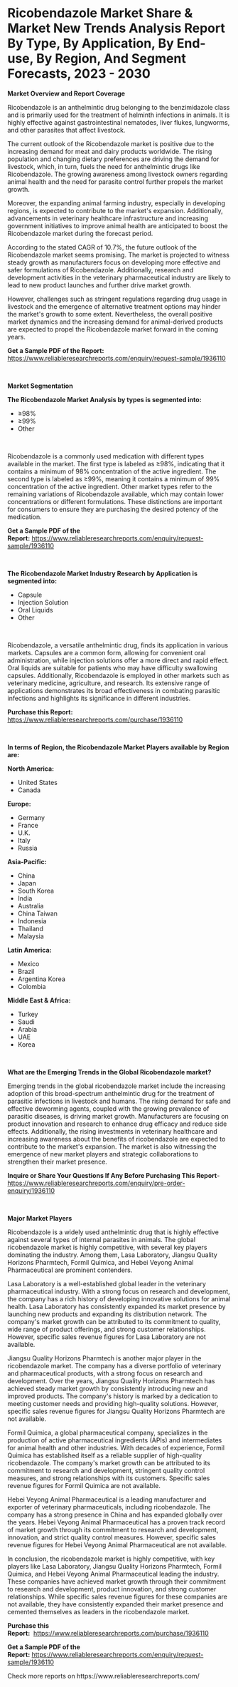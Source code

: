 <p><h1>Ricobendazole Market Share & Market New Trends Analysis Report By Type, By Application, By End-use, By Region, And Segment Forecasts, 2023 - 2030</h1></p><p><strong>Market Overview and Report Coverage</strong></p>
<p><p>Ricobendazole is an anthelmintic drug belonging to the benzimidazole class and is primarily used for the treatment of helminth infections in animals. It is highly effective against gastrointestinal nematodes, liver flukes, lungworms, and other parasites that affect livestock.</p><p>The current outlook of the Ricobendazole market is positive due to the increasing demand for meat and dairy products worldwide. The rising population and changing dietary preferences are driving the demand for livestock, which, in turn, fuels the need for anthelmintic drugs like Ricobendazole. The growing awareness among livestock owners regarding animal health and the need for parasite control further propels the market growth.</p><p>Moreover, the expanding animal farming industry, especially in developing regions, is expected to contribute to the market's expansion. Additionally, advancements in veterinary healthcare infrastructure and increasing government initiatives to improve animal health are anticipated to boost the Ricobendazole market during the forecast period.</p><p>According to the stated CAGR of 10.7%, the future outlook of the Ricobendazole market seems promising. The market is projected to witness steady growth as manufacturers focus on developing more effective and safer formulations of Ricobendazole. Additionally, research and development activities in the veterinary pharmaceutical industry are likely to lead to new product launches and further drive market growth.</p><p>However, challenges such as stringent regulations regarding drug usage in livestock and the emergence of alternative treatment options may hinder the market's growth to some extent. Nevertheless, the overall positive market dynamics and the increasing demand for animal-derived products are expected to propel the Ricobendazole market forward in the coming years.</p></p>
<p><strong>Get a Sample PDF of the Report:</strong> <a href="https://www.reliableresearchreports.com/enquiry/request-sample/1936110">https://www.reliableresearchreports.com/enquiry/request-sample/1936110</a></p>
<p>&nbsp;</p>
<p><strong>Market Segmentation</strong></p>
<p><strong>The Ricobendazole Market Analysis by types is segmented into:</strong></p>
<p><ul><li>≥98%</li><li>≥99%</li><li>Other</li></ul></p>
<p>&nbsp;</p>
<p><p>Ricobendazole is a commonly used medication with different types available in the market. The first type is labeled as ≥98%, indicating that it contains a minimum of 98% concentration of the active ingredient. The second type is labeled as ≥99%, meaning it contains a minimum of 99% concentration of the active ingredient. Other market types refer to the remaining variations of Ricobendazole available, which may contain lower concentrations or different formulations. These distinctions are important for consumers to ensure they are purchasing the desired potency of the medication.</p></p>
<p><strong>Get a Sample PDF of the Report:</strong>&nbsp;<a href="https://www.reliableresearchreports.com/enquiry/request-sample/1936110">https://www.reliableresearchreports.com/enquiry/request-sample/1936110</a></p>
<p>&nbsp;</p>
<p><strong>The Ricobendazole Market Industry Research by Application is segmented into:</strong></p>
<p><ul><li>Capsule</li><li>Injection Solution</li><li>Oral Liquids</li><li>Other</li></ul></p>
<p>&nbsp;</p>
<p><p>Ricobendazole, a versatile anthelmintic drug, finds its application in various markets. Capsules are a common form, allowing for convenient oral administration, while injection solutions offer a more direct and rapid effect. Oral liquids are suitable for patients who may have difficulty swallowing capsules. Additionally, Ricobendazole is employed in other markets such as veterinary medicine, agriculture, and research. Its extensive range of applications demonstrates its broad effectiveness in combating parasitic infections and highlights its significance in different industries.</p></p>
<p><strong>Purchase this Report:</strong>&nbsp; <a href="https://www.reliableresearchreports.com/purchase/1936110">https://www.reliableresearchreports.com/purchase/1936110</a></p>
<p>&nbsp;</p>
<p><strong>In terms of Region, the Ricobendazole Market Players available by Region are:</strong></p>
<p>
    <p> <strong> North America: </strong>
        <ul>
            <li>United States</li>
            <li>Canada</li>
        </ul>
        </p> 
    <p> <strong> Europe: </strong>
        <ul>
            <li>Germany</li>
            <li>France</li>
            <li>U.K.</li>
            <li>Italy</li>
            <li>Russia</li>
        </ul>
        </p> 
    <p> <strong> Asia-Pacific: </strong>
        <ul>
            <li>China</li>
            <li>Japan</li>
            <li>South Korea</li>
            <li>India</li>
            <li>Australia</li>
            <li>China Taiwan</li>
            <li>Indonesia</li>
            <li>Thailand</li>
            <li>Malaysia</li>
        </ul>
        </p> 
    <p> <strong> Latin America: </strong>
        <ul>
            <li>Mexico</li>
            <li>Brazil</li>
            <li>Argentina Korea</li>
            <li>Colombia</li>
        </ul>
        </p> 
    <p> <strong> Middle East & Africa: </strong>
        <ul>
            <li>Turkey</li>
            <li>Saudi</li>
            <li>Arabia</li>
            <li>UAE</li>
            <li>Korea</li>
        </ul>
    </p>
    </p>
<p>&nbsp;</p>
<p><strong>What are the Emerging Trends in the Global Ricobendazole market?</strong></p>
<p><p>Emerging trends in the global ricobendazole market include the increasing adoption of this broad-spectrum anthelmintic drug for the treatment of parasitic infections in livestock and humans. The rising demand for safe and effective deworming agents, coupled with the growing prevalence of parasitic diseases, is driving market growth. Manufacturers are focusing on product innovation and research to enhance drug efficacy and reduce side effects. Additionally, the rising investments in veterinary healthcare and increasing awareness about the benefits of ricobendazole are expected to contribute to the market's expansion. The market is also witnessing the emergence of new market players and strategic collaborations to strengthen their market presence.</p></p>
<p><strong>Inquire or Share Your Questions If Any Before Purchasing This Report</strong>- <a href="https://www.reliableresearchreports.com/enquiry/pre-order-enquiry/1936110">https://www.reliableresearchreports.com/enquiry/pre-order-enquiry/1936110</a></p>
<p>&nbsp;</p>
<p><strong>Major Market Players</strong></p>
<p><p>Ricobendazole is a widely used anthelmintic drug that is highly effective against several types of internal parasites in animals. The global ricobendazole market is highly competitive, with several key players dominating the industry. Among them, Lasa Laboratory, Jiangsu Quality Horizons Pharmtech, Formil Quimica, and Hebei Veyong Animal Pharmaceutical are prominent contenders.</p><p>Lasa Laboratory is a well-established global leader in the veterinary pharmaceutical industry. With a strong focus on research and development, the company has a rich history of developing innovative solutions for animal health. Lasa Laboratory has consistently expanded its market presence by launching new products and expanding its distribution network. The company's market growth can be attributed to its commitment to quality, wide range of product offerings, and strong customer relationships. However, specific sales revenue figures for Lasa Laboratory are not available.</p><p>Jiangsu Quality Horizons Pharmtech is another major player in the ricobendazole market. The company has a diverse portfolio of veterinary and pharmaceutical products, with a strong focus on research and development. Over the years, Jiangsu Quality Horizons Pharmtech has achieved steady market growth by consistently introducing new and improved products. The company's history is marked by a dedication to meeting customer needs and providing high-quality solutions. However, specific sales revenue figures for Jiangsu Quality Horizons Pharmtech are not available.</p><p>Formil Quimica, a global pharmaceutical company, specializes in the production of active pharmaceutical ingredients (APIs) and intermediates for animal health and other industries. With decades of experience, Formil Quimica has established itself as a reliable supplier of high-quality ricobendazole. The company's market growth can be attributed to its commitment to research and development, stringent quality control measures, and strong relationships with its customers. Specific sales revenue figures for Formil Quimica are not available.</p><p>Hebei Veyong Animal Pharmaceutical is a leading manufacturer and exporter of veterinary pharmaceuticals, including ricobendazole. The company has a strong presence in China and has expanded globally over the years. Hebei Veyong Animal Pharmaceutical has a proven track record of market growth through its commitment to research and development, innovation, and strict quality control measures. However, specific sales revenue figures for Hebei Veyong Animal Pharmaceutical are not available.</p><p>In conclusion, the ricobendazole market is highly competitive, with key players like Lasa Laboratory, Jiangsu Quality Horizons Pharmtech, Formil Quimica, and Hebei Veyong Animal Pharmaceutical leading the industry. These companies have achieved market growth through their commitment to research and development, product innovation, and strong customer relationships. While specific sales revenue figures for these companies are not available, they have consistently expanded their market presence and cemented themselves as leaders in the ricobendazole market.</p></p>
<p><strong>Purchase this Report:</strong>&nbsp;&nbsp;<a href="https://www.reliableresearchreports.com/purchase/1936110">https://www.reliableresearchreports.com/purchase/1936110</a></p>
<p></p>
<p><strong>Get a Sample PDF of the Report:</strong>&nbsp;<a href="https://www.reliableresearchreports.com/enquiry/request-sample/1936110">https://www.reliableresearchreports.com/enquiry/request-sample/1936110</a></p>
<p>Check more reports on https://www.reliableresearchreports.com/</p>
